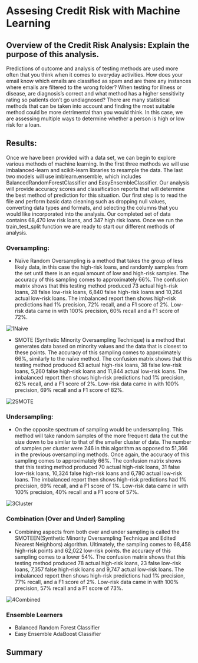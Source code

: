 # Assesing Credit Risk with Machine Learning
## Overview of the Credit Risk Analysis: Explain the purpose of this analysis.
Predictions of outcome and analysis of testing methods are used more often that you think when it comes to everyday activities. How does your email know which emails are classified as spam and are there any instances where emails are filtered to the wrong folder? When testing for illness or disease, are diagnosis’s correct and what method has a higher sensitivity rating so patients don’t go undiagnosed? There are many statistical methods that can be taken into account and finding the most suitable method could be more detrimental than you would think. In this case, we are assessing multiple ways to determine whether a person is high or low risk for a loan.
## Results:
Once we have been provided with a data set, we can begin to explore various methods of machine learning.  In the first three methods we will use imbalanced-learn and scikit-learn libraries to resample the data. The last two models will use imblearn.ensemble, which includes BalancedRandomForestClassifier and EasyEnsembleClassifier. Our analysis will provide accuracy scores and classification reports that will determine the best method of prediction for this situation. Our first step is to read the file and perform basic data cleaning such as dropping null values, converting data types and formats, and selecting the columns that you would like incorporated into the analysis. Our completed set of data contains 68,470 low risk loans, and 347 high risk loans. Once we run the train_test_split function we are ready to start our different methods of analysis.
### Oversampling:
-	Naïve Random Oversampling is a method that takes the group of less likely data, in this case the high-risk loans, and randomly samples from the set until there is an equal amount of low and high-risk samples. The accuracy of this sampling comes to approximately 66%. The confusion matrix shows that this testing method produced 73 actual high-risk loans, 28 false low-risk loans, 6,840 false high-risk loans and 10,264 actual low-risk loans. The imbalanced report then shows high-risk predictions had 1% precision, 72% recall, and a F1 score of 2%.  Low-risk data came in with 100% precision, 60% recall and a F1 score of 72%.

![1Naive](https://user-images.githubusercontent.com/100329223/177058157-5f07ed27-4ad0-4d71-b955-5d9e55b7f391.png)

-	SMOTE (Synthetic Minority Oversampling Technique) is a method that generates data based on minority values and the data that is closest to these points. The accuracy of this sampling comes to approximately 66%, similarly to the naïve method. The confusion matrix shows that this testing method produced 63 actual high-risk loans, 38 false low-risk loans, 5,260 false high-risk loans and 11,844 actual low-risk loans. The imbalanced report then shows high-risk predictions had 1% precision, 62% recall, and a F1 score of 2%.  Low-risk data came in with 100% precision, 69% recall and a F1 score of 82%.

![2SMOTE](https://user-images.githubusercontent.com/100329223/177058169-32bdadff-e08f-455a-93ec-14d85efa36de.png)

### Undersampling:
-	On the opposite spectrum of sampling would be undersampling. This method will take random samples of the more frequent data the cut the size down to be similar to that of the smaller cluster of data. The number of samples per cluster were 246 in this algorithm as opposed to 51,366 in the previous oversampling methods.  Once again, the accuracy of this sampling comes to approximately 66%. The confusion matrix shows that this testing method produced 70 actual high-risk loans, 31 false low-risk loans, 10,324 false high-risk loans and 6,780 actual low-risk loans. The imbalanced report then shows high-risk predictions had 1% precision, 69% recall, and a F1 score of 1%.  Low-risk data came in with 100% precision, 40% recall and a F1 score of 57%.

![3Cluster](https://user-images.githubusercontent.com/100329223/177058186-008b3e41-b898-4ff8-ad9c-075f0b5c8fba.png)

### Combination (Over and Under) Sampling
-	Combining aspects from both over and under sampling is called the SMOTEEN(Synthetic Minority Oversampling Technique and Edited Nearest Neighbors) algorithm. Ultimately, the sampling comes to 68,458 high-risk points and 62,022 low-risk points. the accuracy of this sampling comes to a lower 54%. The confusion matrix shows that this testing method produced 78 actual high-risk loans, 23 false low-risk loans, 7,357 false high-risk loans and 9,747 actual low-risk loans. The imbalanced report then shows high-risk predictions had 1% precision, 77% recall, and a F1 score of 2%.  Low-risk data came in with 100% precision, 57% recall and a F1 score of 73%.

![4Combined](https://user-images.githubusercontent.com/100329223/177058200-ffdaf347-a9da-4093-801c-8f62c650230b.png)

### Ensemble Learners
-	Balanced Random Forest Classifier
-	Easy Ensemble AdaBoost Classifier

## Summary
